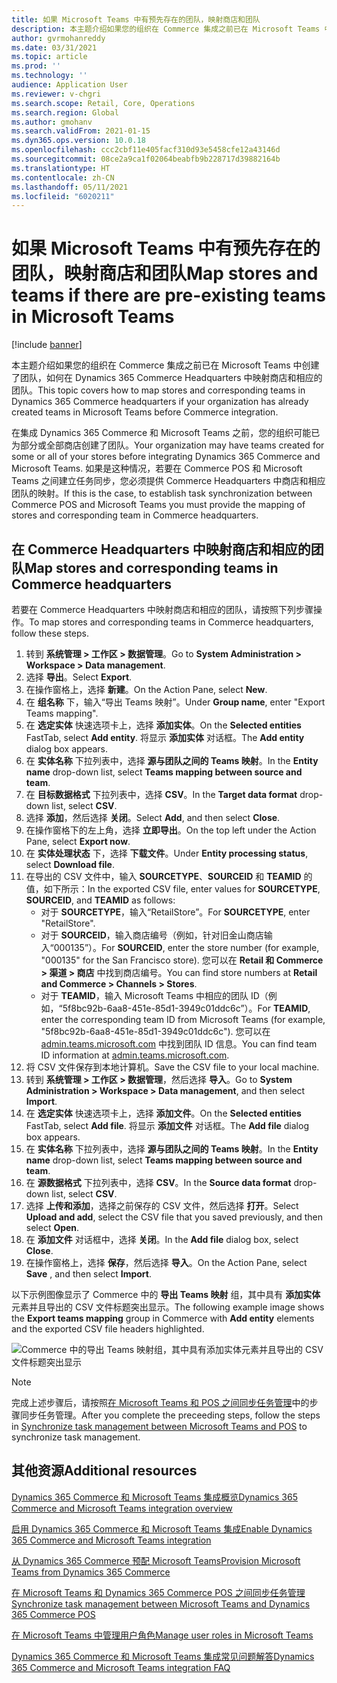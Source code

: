 ```yaml
---
title: 如果 Microsoft Teams 中有预先存在的团队，映射商店和团队
description: 本主题介绍如果您的组织在 Commerce 集成之前已在 Microsoft Teams 中创建了团队，如何在 Dynamics 365 Commerce Headquarters 中映射商店和相应的团队。
author: gvrmohanreddy
ms.date: 03/31/2021
ms.topic: article
ms.prod: ''
ms.technology: ''
audience: Application User
ms.reviewer: v-chgri
ms.search.scope: Retail, Core, Operations
ms.search.region: Global
ms.author: gmohanv
ms.search.validFrom: 2021-01-15
ms.dyn365.ops.version: 10.0.18
ms.openlocfilehash: ccc2cbf11e405facf310d93e5458cfe12a43146d
ms.sourcegitcommit: 08ce2a9ca1f02064beabfb9b228717d39882164b
ms.translationtype: HT
ms.contentlocale: zh-CN
ms.lasthandoff: 05/11/2021
ms.locfileid: "6020211"
---
```

# <a name="map-stores-and-teams-if-there-are-pre-existing-teams-in-microsoft-teams"></a><span data-ttu-id="d7ac2-103">如果 Microsoft Teams 中有预先存在的团队，映射商店和团队</span><span class="sxs-lookup"><span data-stu-id="d7ac2-103">Map stores and teams if there are pre-existing teams in Microsoft Teams</span></span>

[!include [banner](includes/banner.md)]

<span data-ttu-id="d7ac2-104">本主题介绍如果您的组织在 Commerce 集成之前已在 Microsoft Teams 中创建了团队，如何在 Dynamics 365 Commerce Headquarters 中映射商店和相应的团队。</span><span class="sxs-lookup"><span data-stu-id="d7ac2-104">This topic covers how to map stores and corresponding teams in Dynamics 365 Commerce headquarters if your organization has already created teams in Microsoft Teams before Commerce integration.</span></span>

<span data-ttu-id="d7ac2-105">在集成 Dynamics 365 Commerce 和 Microsoft Teams 之前，您的组织可能已为部分或全部商店创建了团队。</span><span class="sxs-lookup"><span data-stu-id="d7ac2-105">Your organization may have teams created for some or all of your stores before integrating Dynamics 365 Commerce and Microsoft Teams.</span></span> <span data-ttu-id="d7ac2-106">如果是这种情况，若要在 Commerce POS 和 Microsoft Teams 之间建立任务同步，您必须提供 Commerce Headquarters 中商店和相应团队的映射。</span><span class="sxs-lookup"><span data-stu-id="d7ac2-106">If this is the case, to establish task synchronization between Commerce POS and Microsoft Teams you must provide the mapping of stores and corresponding team in Commerce headquarters.</span></span>

## <a name="map-stores-and-corresponding-teams-in-commerce-headquarters"></a><span data-ttu-id="d7ac2-107">在 Commerce Headquarters 中映射商店和相应的团队</span><span class="sxs-lookup"><span data-stu-id="d7ac2-107">Map stores and corresponding teams in Commerce headquarters</span></span> 

<span data-ttu-id="d7ac2-108">若要在 Commerce Headquarters 中映射商店和相应的团队，请按照下列步骤操作。</span><span class="sxs-lookup"><span data-stu-id="d7ac2-108">To map stores and corresponding teams in Commerce headquarters, follow these steps.</span></span>

1. <span data-ttu-id="d7ac2-109">转到 **系统管理 \> 工作区 \> 数据管理**。</span><span class="sxs-lookup"><span data-stu-id="d7ac2-109">Go to **System Administration \> Workspace \> Data management**.</span></span>
1. <span data-ttu-id="d7ac2-110">选择 **导出**。</span><span class="sxs-lookup"><span data-stu-id="d7ac2-110">Select **Export**.</span></span> 
1. <span data-ttu-id="d7ac2-111">在操作窗格上，选择 **新建**。</span><span class="sxs-lookup"><span data-stu-id="d7ac2-111">On the Action Pane, select **New**.</span></span>
1. <span data-ttu-id="d7ac2-112">在 **组名称** 下，输入“导出 Teams 映射”。</span><span class="sxs-lookup"><span data-stu-id="d7ac2-112">Under **Group name**, enter "Export Teams mapping".</span></span>
1. <span data-ttu-id="d7ac2-113">在 **选定实体** 快速选项卡上，选择 **添加实体**。</span><span class="sxs-lookup"><span data-stu-id="d7ac2-113">On the **Selected entities** FastTab, select **Add entity**.</span></span> <span data-ttu-id="d7ac2-114">将显示 **添加实体** 对话框。</span><span class="sxs-lookup"><span data-stu-id="d7ac2-114">The **Add entity** dialog box appears.</span></span>  
1. <span data-ttu-id="d7ac2-115">在 **实体名称** 下拉列表中，选择 **源与团队之间的 Teams 映射**。</span><span class="sxs-lookup"><span data-stu-id="d7ac2-115">In the **Entity name** drop-down list, select **Teams mapping between source and team**.</span></span>
1. <span data-ttu-id="d7ac2-116">在 **目标数据格式** 下拉列表中，选择 **CSV**。</span><span class="sxs-lookup"><span data-stu-id="d7ac2-116">In the **Target data format** drop-down list, select **CSV**.</span></span>
1. <span data-ttu-id="d7ac2-117">选择 **添加**，然后选择 **关闭**。</span><span class="sxs-lookup"><span data-stu-id="d7ac2-117">Select **Add**, and then select **Close**.</span></span>
1. <span data-ttu-id="d7ac2-118">在操作窗格下的左上角，选择 **立即导出**。</span><span class="sxs-lookup"><span data-stu-id="d7ac2-118">On the top left under the Action Pane, select **Export now**.</span></span>
1. <span data-ttu-id="d7ac2-119">在 **实体处理状态** 下，选择 **下载文件**。</span><span class="sxs-lookup"><span data-stu-id="d7ac2-119">Under **Entity processing status**, select **Download file**.</span></span>
1. <span data-ttu-id="d7ac2-120">在导出的 CSV 文件中，输入 **SOURCETYPE**、**SOURCEID** 和 **TEAMID** 的值，如下所示：</span><span class="sxs-lookup"><span data-stu-id="d7ac2-120">In the exported CSV file, enter values for **SOURCETYPE**, **SOURCEID**, and **TEAMID** as follows:</span></span>
    - <span data-ttu-id="d7ac2-121">对于 **SOURCETYPE**，输入“RetailStore”。</span><span class="sxs-lookup"><span data-stu-id="d7ac2-121">For **SOURCETYPE**, enter "RetailStore".</span></span> 
    - <span data-ttu-id="d7ac2-122">对于 **SOURCEID**，输入商店编号（例如，针对旧金山商店输入“000135”）。</span><span class="sxs-lookup"><span data-stu-id="d7ac2-122">For **SOURCEID**, enter the store number (for example, "000135" for the San Francisco store).</span></span> <span data-ttu-id="d7ac2-123">您可以在 **Retail 和 Commerce \> 渠道 \> 商店** 中找到商店编号。</span><span class="sxs-lookup"><span data-stu-id="d7ac2-123">You can find store numbers at **Retail and Commerce \> Channels \> Stores**.</span></span>
    - <span data-ttu-id="d7ac2-124">对于 **TEAMID**，输入 Microsoft Teams 中相应的团队 ID（例如，“5f8bc92b-6aa8-451e-85d1-3949c01ddc6c”）。</span><span class="sxs-lookup"><span data-stu-id="d7ac2-124">For **TEAMID**, enter the corresponding team ID from Microsoft Teams (for example, "5f8bc92b-6aa8-451e-85d1-3949c01ddc6c").</span></span> <span data-ttu-id="d7ac2-125">您可以在 [admin.teams.microsoft.com](https://admin.teams.microsoft.com) 中找到团队 ID 信息。</span><span class="sxs-lookup"><span data-stu-id="d7ac2-125">You can find team ID information at [admin.teams.microsoft.com](https://admin.teams.microsoft.com).</span></span>
1. <span data-ttu-id="d7ac2-126">将 CSV 文件保存到本地计算机。</span><span class="sxs-lookup"><span data-stu-id="d7ac2-126">Save the CSV file to your local machine.</span></span>
1. <span data-ttu-id="d7ac2-127">转到 **系统管理 \> 工作区 \> 数据管理**，然后选择 **导入**。</span><span class="sxs-lookup"><span data-stu-id="d7ac2-127">Go to **System Administration \> Workspace \> Data management**, and then select **Import**.</span></span>
1. <span data-ttu-id="d7ac2-128">在 **选定实体** 快速选项卡上，选择 **添加文件**。</span><span class="sxs-lookup"><span data-stu-id="d7ac2-128">On the **Selected entities** FastTab, select **Add file**.</span></span> <span data-ttu-id="d7ac2-129">将显示 **添加文件** 对话框。</span><span class="sxs-lookup"><span data-stu-id="d7ac2-129">The **Add file** dialog box appears.</span></span>
1. <span data-ttu-id="d7ac2-130">在 **实体名称** 下拉列表中，选择 **源与团队之间的 Teams 映射**。</span><span class="sxs-lookup"><span data-stu-id="d7ac2-130">In the **Entity name** drop-down list, select **Teams mapping between source and team**.</span></span>
1. <span data-ttu-id="d7ac2-131">在 **源数据格式** 下拉列表中，选择 **CSV**。</span><span class="sxs-lookup"><span data-stu-id="d7ac2-131">In the **Source data format** drop-down list, select **CSV**.</span></span>
1. <span data-ttu-id="d7ac2-132">选择 **上传和添加**，选择之前保存的 CSV 文件，然后选择 **打开**。</span><span class="sxs-lookup"><span data-stu-id="d7ac2-132">Select **Upload and add**, select the CSV file that you saved previously, and then select **Open**.</span></span>
1. <span data-ttu-id="d7ac2-133">在 **添加文件** 对话框中，选择 **关闭**。</span><span class="sxs-lookup"><span data-stu-id="d7ac2-133">In the **Add file** dialog box, select **Close**.</span></span>
1. <span data-ttu-id="d7ac2-134">在操作窗格上，选择 **保存**，然后选择 **导入**。</span><span class="sxs-lookup"><span data-stu-id="d7ac2-134">On the Action Pane, select **Save** , and then select **Import**.</span></span>

<span data-ttu-id="d7ac2-135">以下示例图像显示了 Commerce 中的 **导出 Teams 映射** 组，其中具有 **添加实体** 元素并且导出的 CSV 文件标题突出显示。</span><span class="sxs-lookup"><span data-stu-id="d7ac2-135">The following example image shows the **Export teams mapping** group in Commerce with **Add entity** elements and the exported CSV file headers highlighted.</span></span>

![Commerce 中的导出 Teams 映射组，其中具有添加实体元素并且导出的 CSV 文件标题突出显示](media/d365-commerce-data-mgmt-export-entity.png)

> [!NOTE]
> <span data-ttu-id="d7ac2-137">完成上述步骤后，请按照[在 Microsoft Teams 和 POS 之间同步任务管理](synchronize-tasks-teams-pos.md)中的步骤同步任务管理。</span><span class="sxs-lookup"><span data-stu-id="d7ac2-137">After you complete the preceeding steps, follow the steps in [Synchronize task management between Microsoft Teams and POS](synchronize-tasks-teams-pos.md) to synchronize task management.</span></span> 

## <a name="additional-resources"></a><span data-ttu-id="d7ac2-138">其他资源</span><span class="sxs-lookup"><span data-stu-id="d7ac2-138">Additional resources</span></span>

[<span data-ttu-id="d7ac2-139">Dynamics 365 Commerce 和 Microsoft Teams 集成概览</span><span class="sxs-lookup"><span data-stu-id="d7ac2-139">Dynamics 365 Commerce and Microsoft Teams integration overview</span></span>](commerce-teams-integration.md)

[<span data-ttu-id="d7ac2-140">启用 Dynamics 365 Commerce 和 Microsoft Teams 集成</span><span class="sxs-lookup"><span data-stu-id="d7ac2-140">Enable Dynamics 365 Commerce and Microsoft Teams integration</span></span>](enable-teams-integration.md)

[<span data-ttu-id="d7ac2-141">从 Dynamics 365 Commerce 预配 Microsoft Teams</span><span class="sxs-lookup"><span data-stu-id="d7ac2-141">Provision Microsoft Teams from Dynamics 365 Commerce</span></span>](provision-teams-from-commerce.md)

[<span data-ttu-id="d7ac2-142">在 Microsoft Teams 和 Dynamics 365 Commerce POS 之间同步任务管理</span><span class="sxs-lookup"><span data-stu-id="d7ac2-142">Synchronize task management between Microsoft Teams and Dynamics 365 Commerce POS</span></span>](synchronize-tasks-teams-pos.md)

[<span data-ttu-id="d7ac2-143">在 Microsoft Teams 中管理用户角色</span><span class="sxs-lookup"><span data-stu-id="d7ac2-143">Manage user roles in Microsoft Teams</span></span>](manage-user-roles-teams.md)

[<span data-ttu-id="d7ac2-144">Dynamics 365 Commerce 和 Microsoft Teams 集成常见问题解答</span><span class="sxs-lookup"><span data-stu-id="d7ac2-144">Dynamics 365 Commerce and Microsoft Teams integration FAQ</span></span>](teams-integration-faq.md)
